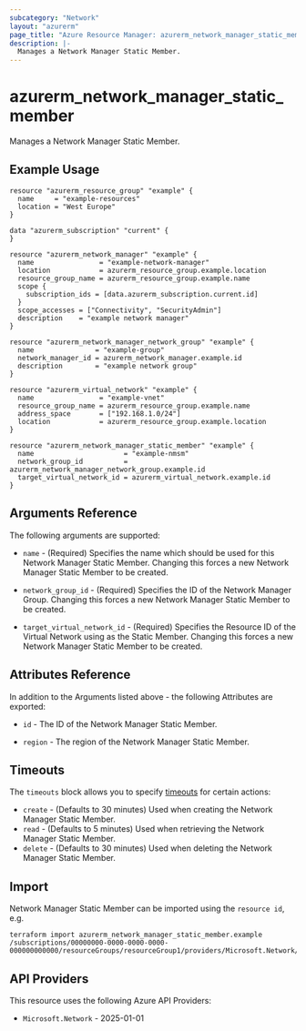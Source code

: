 ```yaml
---
subcategory: "Network"
layout: "azurerm"
page_title: "Azure Resource Manager: azurerm_network_manager_static_member"
description: |-
  Manages a Network Manager Static Member.
---
```


# azurerm_network_manager_static_member

Manages a Network Manager Static Member.

## Example Usage

```hcl
resource "azurerm_resource_group" "example" {
  name     = "example-resources"
  location = "West Europe"
}

data "azurerm_subscription" "current" {
}

resource "azurerm_network_manager" "example" {
  name                = "example-network-manager"
  location            = azurerm_resource_group.example.location
  resource_group_name = azurerm_resource_group.example.name
  scope {
    subscription_ids = [data.azurerm_subscription.current.id]
  }
  scope_accesses = ["Connectivity", "SecurityAdmin"]
  description    = "example network manager"
}

resource "azurerm_network_manager_network_group" "example" {
  name               = "example-group"
  network_manager_id = azurerm_network_manager.example.id
  description        = "example network group"
}

resource "azurerm_virtual_network" "example" {
  name                = "example-vnet"
  resource_group_name = azurerm_resource_group.example.name
  address_space       = ["192.168.1.0/24"]
  location            = azurerm_resource_group.example.location
}

resource "azurerm_network_manager_static_member" "example" {
  name                      = "example-nmsm"
  network_group_id          = azurerm_network_manager_network_group.example.id
  target_virtual_network_id = azurerm_virtual_network.example.id
}
```

## Arguments Reference

The following arguments are supported:

* `name` - (Required) Specifies the name which should be used for this Network Manager Static Member. Changing this forces a new Network Manager Static Member to be created.

* `network_group_id` - (Required) Specifies the ID of the Network Manager Group. Changing this forces a new Network Manager Static Member to be created.

* `target_virtual_network_id` - (Required) Specifies the Resource ID of the Virtual Network using as the Static Member. Changing this forces a new Network Manager Static Member to be created.

## Attributes Reference

In addition to the Arguments listed above - the following Attributes are exported:

* `id` - The ID of the Network Manager Static Member.
 
* `region` - The region of the Network Manager Static Member.

## Timeouts

The `timeouts` block allows you to specify [timeouts](https://developer.hashicorp.com/terraform/language/resources/configure#define-operation-timeouts) for certain actions:

* `create` - (Defaults to 30 minutes) Used when creating the Network Manager Static Member.
* `read` - (Defaults to 5 minutes) Used when retrieving the Network Manager Static Member.
* `delete` - (Defaults to 30 minutes) Used when deleting the Network Manager Static Member.

## Import

Network Manager Static Member can be imported using the `resource id`, e.g.

```shell
terraform import azurerm_network_manager_static_member.example /subscriptions/00000000-0000-0000-0000-000000000000/resourceGroups/resourceGroup1/providers/Microsoft.Network/networkManagers/networkManager1/networkGroups/networkGroup1/staticMembers/staticMember1
```

## API Providers
<!-- This section is generated, changes will be overwritten -->
This resource uses the following Azure API Providers:

* `Microsoft.Network` - 2025-01-01
